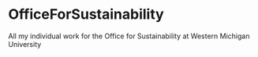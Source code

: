 # OfficeForSustainability
All my individual work for the Office for Sustainability at Western Michigan University

